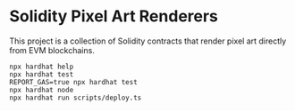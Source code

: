 # Solidity Pixel Art Renderers

This project is a collection of Solidity contracts that render pixel art directly from EVM blockchains.

```shell
npx hardhat help
npx hardhat test
REPORT_GAS=true npx hardhat test
npx hardhat node
npx hardhat run scripts/deploy.ts
```

